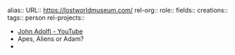 alias::
URL:: https://lostworldmuseum.com/
rel-org::
role::
fields::
creations::
tags:: person
rel-projects::


- [John Adolfi - YouTube](https://www.youtube.com/@LostWorldMuseum)
- Apes, Aliens or Adam?
-
